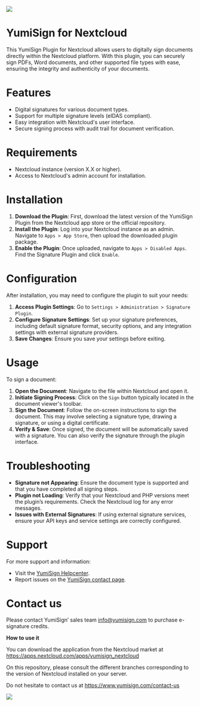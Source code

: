 ![](https://docs.rcdevs.com/pictures/logo/yumisign/nextcloud/yumisign_169x169.png)

# YumiSign for Nextcloud

This YumiSign Plugin for Nextcloud allows users to digitally sign documents directly within the Nextcloud platform. With this plugin, you can securely sign PDFs, Word documents, and other supported file types with ease, ensuring the integrity and authenticity of your documents.

# Features

* Digital signatures for various document types.
* Support for multiple signature levels (eIDAS compliant).
* Easy integration with Nextcloud's user interface.
* Secure signing process with audit trail for document verification.

# Requirements
* Nextcloud instance (version X.X or higher).
* Access to Nextcloud's admin account for installation.

# Installation

1. **Download the Plugin**: First, download the latest version of the YumiSign Plugin from the Nextcloud app store or the official repository.
1. **Install the Plugin**: Log into your Nextcloud instance as an admin. Navigate to `Apps > App Store`, then upload the downloaded plugin package.
1. **Enable the Plugin**: Once uploaded, navigate to `Apps > Disabled Apps`. Find the Signature Plugin and click `Enable`.

# Configuration

After installation, you may need to configure the plugin to suit your needs:

1. **Access Plugin Settings**: Go to `Settings > Administration > Signature Plugin`.
1. **Configure Signature Settings**: Set up your signature preferences, including default signature format, security options, and any integration settings with external signature providers.
1. **Save Changes**: Ensure you save your settings before exiting.

# Usage
To sign a document:
1. **Open the Document**: Navigate to the file within Nextcloud and open it.
1. **Initiate Signing Process**: Click on the `Sign` button typically located in the document viewer's toolbar.
1. **Sign the Document**: Follow the on-screen instructions to sign the document. This may involve selecting a signature type, drawing a signature, or using a digital certificate.
1. **Verify & Save**: Once signed, the document will be automatically saved with a signature. You can also verify the signature through the plugin interface.

# Troubleshooting
* **Signature not Appearing**: Ensure the document type is supported and that you have completed all signing steps.
* **Plugin not Loading**: Verify that your Nextcloud and PHP versions meet the plugin’s requirements. Check the Nextcloud log for any error messages.
* **Issues with External Signatures**: If using external signature services, ensure your API keys and service settings are correctly configured.

# Support
For more support and information:
* Visit the [YumiSign Helpcenter](https://app.yumisign.com/help/).
* Report issues on the [YumiSign contact page](https://www.yumisign.com/contact-us/).

# Contact us
Please contact YumiSign’ sales team [info@yumisign.com](mailto:info@yumisign.com) to purchase e-signature credits.

**How to use it**

You can download the application from the Nextcloud market at https://apps.nextcloud.com/apps/yumisign_nextcloud

On this repository, please consult the different branches corresponding to the version of Nextcloud installed on your server.

Do not hesitate to contact us at https://www.yumisign.com/contact-us

![](https://docs.rcdevs.com/pictures/logo/rcdevs/nextcloud/rcdevs_115x54.png)